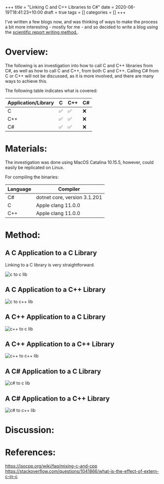 +++
title = "Linking C and C++ Libraries to C#"
date = 2020-06-19T18:41:23+10:00
draft = true
tags = []
categories = []
+++

I've written a few blogs now, and was thinking of ways to make the process a bit more interesting - mostly for me - and so decided to write a blog using the [scientific report writing method.](https://www.une.edu.au/__data/assets/pdf_file/0010/10324/WE_Writing-a-scientific-report.pdf).

# Overview:

The following is an investigation into how to call C and C++ libraries from C#, as well as how to call C and C++, from both C and C++. Calling C# from C or C++ will not be discussed, as it is more involved, and there are many ways to achieve this.

The following table indicates what is covered:

| Application/Library | C | C++ | C# |
|---------------------|---|-----|----|
| C                   | ✅ | ✅   | ❌    |
| C++                 | ✅ | ✅   | ❌    |
| C#                  | ✅ | ✅   | ❌    |

# Materials:

The investigation was done using MacOS Catalina 10.15.5, however, could easily be replicated on Linux.

For compiling the binaries:

| Language | Compiler                     |
|----------|------------------------------|
|   C#     | dotnet core, version 3.1.201 |
|   C      | Apple clang 11.0.0           |
|   C++    | Apple clang 11.0.0           |

# Method:

## A C Application to a C Library

Linking to a C library is very straightforward.

![c to c lib](https://blog.seso.io/img/c_c_lib.png)

## A C Application to a C++ Library
![c to c++ lib](https://blog.seso.io/img/c_cpp_lib.png)

## A C++ Application to a C Library
![c++ to c lib](https://blog.seso.io/img/cpp_c_lib.png)

## A C++ Application to a C++ Library
![c++ to c++ lib](https://blog.seso.io/img/cpp_cpp_lib.png)

## A C# Application to a C Library
![c# to c lib](https://blog.seso.io/img/cs_c_lib.png)

## A C# Application to a C++ Library
![c# to c++ lib](https://blog.seso.io/img/cs_cpp_lib.png)

# Discussion:

# References:

https://isocpp.org/wiki/faq/mixing-c-and-cpp
https://stackoverflow.com/questions/1041866/what-is-the-effect-of-extern-c-in-c
